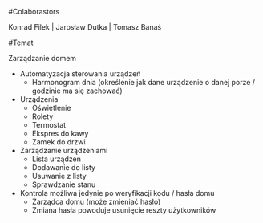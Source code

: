 #Colaborastors

Konrad Filek | Jarosław Dutka | Tomasz Banaś

#Temat

Zarządzanie domem

- Automatyzacja sterowania urządzeń
	- Harmonogram dnia (określenie jak dane urządzenie o danej porze / godzinie ma się zachować)
- Urządzenia
	- Oświetlenie
	- Rolety
	- Termostat
	- Ekspres do kawy
	- Zamek do drzwi
- Zarządzanie urządzeniami
	- Lista urządzeń
	- Dodawanie do listy
	- Usuwanie z listy
	- Sprawdzanie stanu
- Kontrola możliwa jedynie po weryfikacji kodu / hasła domu
	- Zarządca domu (może zmieniać hasło)
	- Zmiana hasła powoduje usunięcie reszty użytkowników
